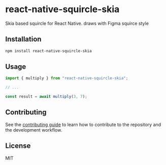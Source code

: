 # react-native-squircle-skia

Skia based squircle for React Native. draws with Figma squirce style

## Installation

```sh
npm install react-native-squircle-skia
```

## Usage

```js
import { multiply } from "react-native-squircle-skia";

// ...

const result = await multiply(3, 7);
```

## Contributing

See the [contributing guide](CONTRIBUTING.md) to learn how to contribute to the repository and the development workflow.

## License

MIT
